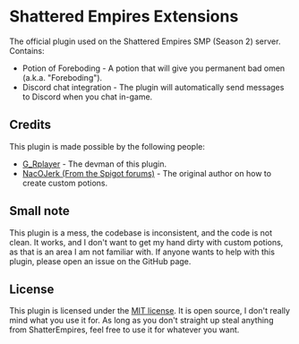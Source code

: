 # Shattered Empires Extensions
The official plugin used on the Shattered Empires SMP (Season 2) server.
Contains:
 - Potion of Foreboding - A potion that will give you permanent bad omen (a.k.a. "Foreboding").
 - Discord chat integration - The plugin will automatically send messages to Discord when you chat in-game.

## Credits
This plugin is made possible by the following people:
 - [G_Rplayer](https://github.com/GersomR-afk) - The devman of this plugin.
 - [NacOJerk (From the Spigot forums)](https://www.spigotmc.org/threads/how-to-make-custom-potions-and-brewing-recipes.211002/) - The original author on how to create custom potions.

## Small note
This plugin is a mess, the codebase is inconsistent, and the code is not clean. It works, and I don't want to get my hand dirty with custom potions, as that is an area I am not familiar with. If anyone wants to help with this plugin, please open an issue on the GitHub page.

## License
This plugin is licensed under the [MIT license](/LICENSE.txt). It is open source, I don't really mind what you use it for. As long as you don't straight up steal anything from ShatterEmpires, feel free to use it for whatever you want.